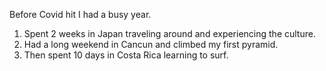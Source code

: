 Before Covid hit I had a busy year.
1. Spent 2 weeks in Japan traveling around and experiencing the culture.
2. Had a long weekend in Cancun and climbed my first pyramid.
3. Then spent 10 days in Costa Rica learning to surf.
